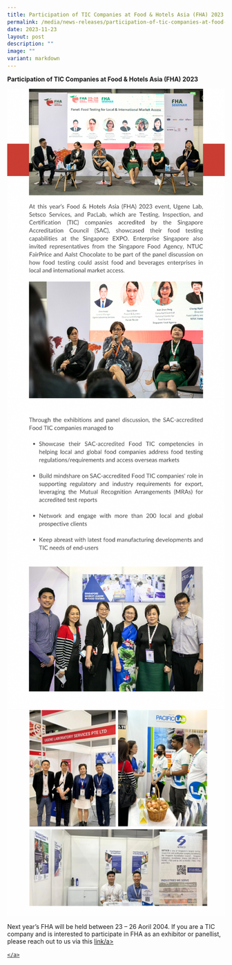 ```yaml
---
title: Participation of TIC Companies at Food & Hotels Asia (FHA) 2023
permalink: /media/news-releases/participation-of-tic-companies-at-food-and-hotels-asia-fha-2023/
date: 2023-11-23
layout: post
description: ""
image: ""
variant: markdown
---
```

**Participation of TIC Companies at Food &amp; Hotels Asia (FHA) 2023**


![FHA2023-png1](/images/press-release/documents/participation_of_tic_companies_at_food_and_hotels_asia_fha_2023.png)
![FHA-png2](/images/press-release/documents/2.png)
![FHA2023-png3](/images/press-release/documents/pic_for_FHA.png)


Next year’s FHA will be held between 23 – 26 Aoril 2004.   If you are a TIC company and is interested to participate in FHA as an exhibitor or panellist, please reach out to us via this <a href="mailto:CHEA_Weiqiang@enterprisesg.gov.sg">link/a&gt;

	
	
	
	
	
	
	
	</a>